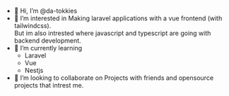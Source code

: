 - 👋 Hi, I’m @da-tokkies
- 👀 I’m interested in
  Making laravel applications with a vue frontend (with tailwindcss).</br>
  But im also intrested where javascript and typescript are going with backend development.
- 🌱 I’m currently learning
  - Laravel
  - Vue
  - Nestjs
- 💞️ I’m looking to collaborate on
  Projects with friends and opensource projects that intrest me.  
<!---
da-tokkies/da-tokkies is a ✨ special ✨ repository because its `README.md` (this file) appears on your GitHub profile.
You can click the Preview link to take a look at your changes.
--->
